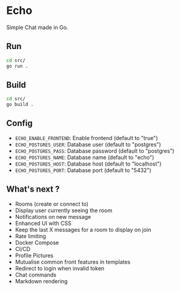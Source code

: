 # Echo

Simple Chat made in Go.

## Run

```sh
cd src/
go run .
```

## Build

```sh
cd src/
go build .
```

## Config

- `ECHO_ENABLE_FRONTEND`: Enable frontend (default to "true")
- `ECHO_POSTGRES_USER`: Database user (default to "postgres")
- `ECHO_POSTGRES_PASS`: Database password (default to "postgres")
- `ECHO_POSTGRES_NAME`: Database name (default to "echo")
- `ECHO_POSTGRES_HOST`: Database host (default to "localhost")
- `ECHO_POSTGRES_PORT`: Database port (default to "5432")

## What's next ?

- Rooms (create or connect to)
- Display user currently seeing the room
- Notifications on new message
- Enhanced UI with CSS
- Keep the last X messages for a room to display on join
- Rate limiting
- Docker Compose
- CI/CD
- Profile Pictures
- Mutualise common front features in templates
- Redirect to login when invalid token
- Chat commands
- Markdown rendering
